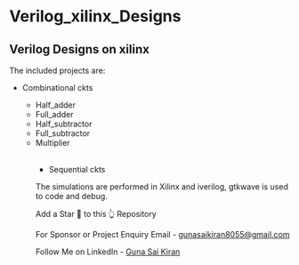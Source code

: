 # Verilog_xilinx_Designs
<h2>Verilog Designs on xilinx</h2>
The included projects are:
<ul>
<li>Combinational ckts</li>
  <ul>
  <li>Half_adder</li>
  <li>Full_adder</li>
  <li>Half_subtractor</li>
  <li>Full_subtractor</li>
  <li>Multiplier</li>
  <ul><br>
<li>Sequential ckts</li>



</ul>

The simulations are performed in Xilinx and iverilog, gtkwave is used to code and debug.

Add a Star 🌟 to this 👆 Repository


For Sponsor or Project Enquiry
Email - gunasaikiran8055@gmail.com

Follow Me on
LinkedIn - <a href="https://www.linkedin.com/in/guna-sai-kiran-b526a2220/">Guna Sai Kiran</a>
